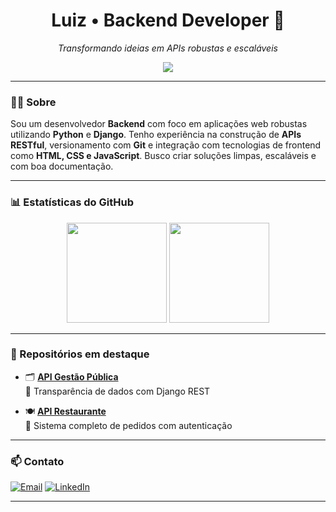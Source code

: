 <h1 align="center">Luiz • Backend Developer 🐍</h1>

<p align="center">
  <em>Transformando ideias em APIs robustas e escaláveis</em>
</p>

<div align="center">
  <img src="https://skillicons.dev/icons?i=python,js,html,css,django,postgres,git,linux&theme=dark" />
</div>

---

### 👨‍💻 Sobre

Sou um desenvolvedor **Backend** com foco em aplicações web robustas utilizando **Python** e **Django**. Tenho experiência na construção de **APIs RESTful**, versionamento com **Git** e integração com tecnologias de frontend como **HTML, CSS e JavaScript**. Busco criar soluções limpas, escaláveis e com boa documentação.

---

### 📊 Estatísticas do GitHub

<div align="center">
  <img height="160em" src="https://github-readme-stats.vercel.app/api/top-langs/?username=luizsoc&layout=compact&theme=dark&hide_border=true" />
  <img height="160em" src="https://github-readme-stats.vercel.app/api?username=luizsoc&show_icons=true&theme=dark&hide_border=true&count_private=true" />
</div>

---

### 📌 Repositórios em destaque

- 🗂️ [**API Gestão Pública**](https://github.com/luizsoc/api-gestao-publica)  
  🔧 Transparência de dados com Django REST

- 🍽️ [**API Restaurante**](https://github.com/luizsoc/api-restaurante)  
  🛒 Sistema completo de pedidos com autenticação

---

### 📫 Contato

[![Email](https://img.shields.io/badge/Email-D14836?style=for-the-badge&logo=gmail&logoColor=white)](mailto:luizsoc123@gmail.com)
[![LinkedIn](https://img.shields.io/badge/LinkedIn-%230A66C2.svg?style=for-the-badge&logo=linkedin&logoColor=white)](https://linkedin.com/in/luizsoc)

---
